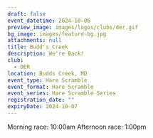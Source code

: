 ```yaml
---
draft: false
event_datetime: 2024-10-06
preview_image: images/logos/clubs/der.gif
bg_image: images/feature-bg.jpg
attachments: null
title: Budd's Creek
description: We're Back!
club:
  - DER
location: Budds Creek, MD
event_type: Hare Scramble
event_format: Hare Scramble
event_series: Hare Scramble Series
registration_date: ""
expiryDate: 2024-10-07
---
```


Morning race: 10:00am
Afternoon race: 1:00pm
